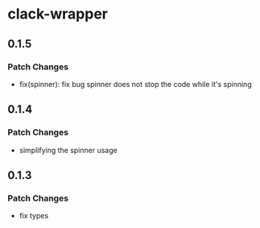# clack-wrapper

## 0.1.5

### Patch Changes

- fix(spinner): fix bug spinner does not stop the code while it's spinning

## 0.1.4

### Patch Changes

- simplifying the spinner usage

## 0.1.3

### Patch Changes

- fix types
